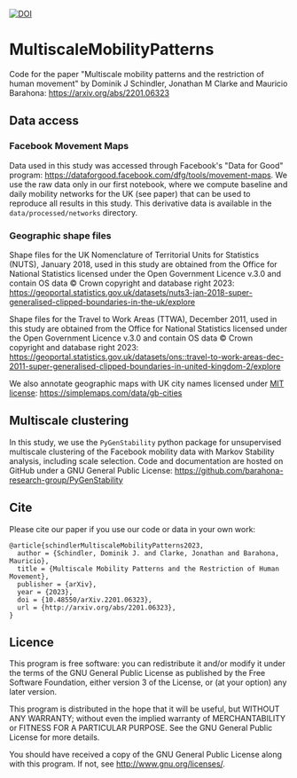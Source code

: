 [![DOI](https://zenodo.org/badge/621783079.svg)](https://zenodo.org/badge/latestdoi/621783079)

# MultiscaleMobilityPatterns
Code for the paper "Multiscale mobility patterns and the restriction of human movement" by Dominik J Schindler, Jonathan M Clarke and Mauricio Barahona: https://arxiv.org/abs/2201.06323

## Data access

### Facebook Movement Maps

Data used in this study was accessed through Facebook's "Data for Good" program: https://dataforgood.facebook.com/dfg/tools/movement-maps. We use the raw data only in our first notebook, where we compute baseline and daily mobility networks for the UK (see paper) that can be used to reproduce all results in this study. This derivative data is available in the `data/processed/networks` directory.

### Geographic shape files

Shape files for the UK Nomenclature of Territorial Units for Statistics (NUTS), January 2018, used in this study are obtained from the Office for National Statistics licensed under the Open Government Licence v.3.0 and contain OS data © Crown copyright and database right 2023: https://geoportal.statistics.gov.uk/datasets/nuts3-jan-2018-super-generalised-clipped-boundaries-in-the-uk/explore

Shape files for the Travel to Work Areas (TTWA), December 2011, used in this study are obtained from the Office for National Statistics licensed under the Open Government Licence v.3.0 and contain OS data © Crown copyright and database right 2023: https://geoportal.statistics.gov.uk/datasets/ons::travel-to-work-areas-dec-2011-super-generalised-clipped-boundaries-in-united-kingdom-2/explore

We also annotate geographic maps with UK city names licensed under [MIT license](https://opensource.org/license/mit/): https://simplemaps.com/data/gb-cities

## Multiscale clustering

In this study, we use the ``PyGenStability`` python package for unsupervised multiscale clustering of the Facebook mobility data with Markov Stability analysis, including scale selection. Code and documentation are hosted on GitHub under a GNU General Public License: https://github.com/barahona-research-group/PyGenStability

## Cite

Please cite our paper if you use our code or data in your own work:

```
@article{schindlerMultiscaleMobilityPatterns2023,
  author = {Schindler, Dominik J. and Clarke, Jonathan and Barahona, Mauricio},
  title = {Multiscale Mobility Patterns and the Restriction of Human Movement},
  publisher = {arXiv},
  year = {2023},
  doi = {10.48550/arXiv.2201.06323},
  url = {http://arxiv.org/abs/2201.06323},
}
```

## Licence

This program is free software: you can redistribute it and/or modify it under the terms of the GNU General Public License as published by the Free Software Foundation, either version 3 of the License, or (at your option) any later version.

This program is distributed in the hope that it will be useful, but WITHOUT ANY WARRANTY; without even the implied warranty of MERCHANTABILITY or FITNESS FOR A PARTICULAR PURPOSE. See the GNU General Public License for more details.

You should have received a copy of the GNU General Public License along with this program. If not, see http://www.gnu.org/licenses/.